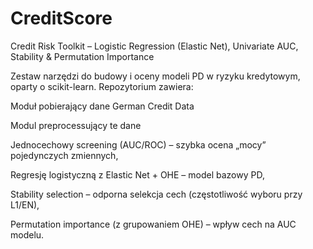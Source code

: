# CreditScore

Credit Risk Toolkit – Logistic Regression (Elastic Net), Univariate AUC, Stability & Permutation Importance

Zestaw narzędzi do budowy i oceny modeli PD w ryzyku kredytowym, oparty o scikit-learn. Repozytorium zawiera:

Moduł pobierający dane German Credit Data

Modul preprocessujący te dane

Jednocechowy screening (AUC/ROC) – szybka ocena „mocy” pojedynczych zmiennych,

Regresję logistyczną z Elastic Net + OHE – model bazowy PD,

Stability selection – odporna selekcja cech (częstotliwość wyboru przy L1/EN),

Permutation importance (z grupowaniem OHE) – wpływ cech na AUC modelu.